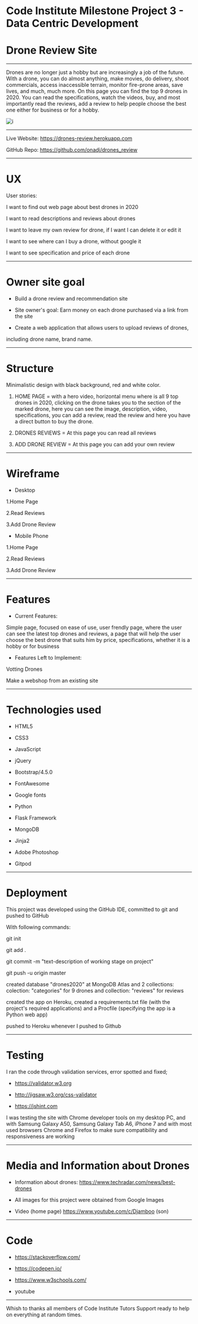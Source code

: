 # Code Institute Milestone Project 3 - Data Centric Development

# Drone Review Site

---

Drones are no longer just a hobby but are increasingly a job of the future. With a drone, you can do almost anything, make movies, do delivery, shoot commercials, access inaccessible terrain, monitor fire-prone areas, save lives, and much, much more.
On this page you can find the top 9 drones in 2020. You can read the specifications, watch the videos, buy, and most importantly read the reviews, add a review to help people choose the best one either for business or for a hobby.

![i](https://github.com/onadj/drones_review/blob/master/static/rdimages/dronereviewreadmd1.jpg)

---

Live Website: https://drones-review.herokuapp.com

GitHub Repo: https://github.com/onadj/drones_review

---

# UX

User stories:

I want to find out web page about best drones in 2020

I want to read descriptions and reviews about drones

I want to leave my own review for drone, if I want I can delete it or edit it

I want to see where can I buy a drone, without google it

I want to see specification and price of each drone

---

# Owner site goal

- Build a drone review and recommendation site

- Site owner's goal: Earn money on each drone purchased via a link from the site

- Create a web application that allows users to upload reviews of drones, 

including drone name, brand name.

---

# Structure

Minimalistic design with black background, red and white color.

 1. HOME PAGE =  with a hero video, horizontal menu where is all 9 top drones in 2020, clicking on the drone takes you to the section of the marked drone, here you can see the image, description, video, specifications, you can add a review, read the review and here you have a direct button to buy the drone.

 2. DRONES REVIEWS = At this page you can read all reviews

 3. ADD DRONE REVIEW = At this page you can add your own review

---

# Wireframe

- Desktop

1.Home Page

2.Read Reviews

3.Add Drone Review

- Mobile Phone

1.Home Page

2.Read Reviews

3.Add Drone Review

---

# Features

- Current Features:

Simple page, focused on ease of use, user frendly page, where the user can see the latest top drones and reviews, a page that will help the user choose the best drone that suits him by price, specifications, whether it is a hobby or for business

- Features Left to Implement:

Votting Drones

Make a webshop from an existing site

---

# Technologies used

- HTML5

- CSS3

- JavaScript

- jQuery

- Bootstrap/4.5.0

- FontAwesome

- Google fonts

- Python

- Flask Framework

- MongoDB

- Jinja2

- Adobe Photoshop

- Gitpod

---

# Deployment

This project was developed using the GitHub IDE, committed to git and pushed to GitHub

With following commands:

git init 

git add .

git commit -m "text-description of working stage on project"

git push -u origin master

created database "drones2020" at MongoDB Atlas and 2 collections: colection: "categories" for 9 drones and collection: "reviews" for reviews

created the app on Heroku, created a requirements.txt file (with the project's required applications) and a Procfile 
(specifying the app is a Python web app)

pushed to Heroku whenever I pushed to Github

---

# Testing

I ran the code through validation services, error spotted and fixed;

- https://validator.w3.org

- http://jigsaw.w3.org/css-validator

- https://jshint.com

I was testing the site with Chrome developer tools on my desktop PC, 
and with Samsung Galaxy A50, Samsung Galaxy Tab A6, iPhone 7 and with most used browsers Chrome and Firefox to make sure compatibility 
and responsiveness are working

---

# Media and Information about Drones

- Information about drones: https://www.techradar.com/news/best-drones

- All images for this project were obtained from Google Images

- Video (home page) https://www.youtube.com/c/Djamboo (son)

---

# Code

- https://stackoverflow.com/

- https://codepen.io/

- https://www.w3schools.com/

- youtube

---

Whish to thanks all members of Code Institute Tutors Support ready to help on everything at random times.



